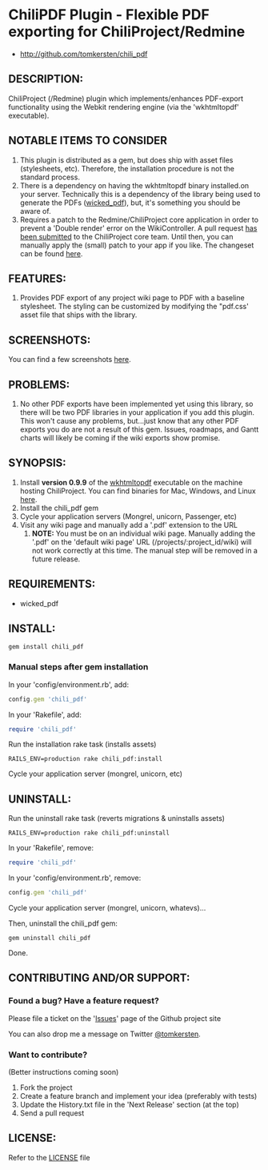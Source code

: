 # ChiliPDF Plugin - Flexible PDF exporting for ChiliProject/Redmine

* http://github.com/tomkersten/chili_pdf

## DESCRIPTION:

ChiliProject (/Redmine) plugin which implements/enhances PDF-export functionality using the Webkit rendering engine (via the 'wkhtmltopdf' executable).

## NOTABLE ITEMS TO CONSIDER

1. This plugin is distributed as a gem, but does ship with asset files
   (stylesheets, etc). Therefore, the installation procedure is not
   the standard process.
1. There is a dependency on having the wkhtmltopdf binary installed.on your
   server. Technically this is a dependency of the library being used to
   generate the PDFs ([wicked_pdf](https://github.com/mileszs/wicked_pdf)),
   but, it's something you should be aware of.
1. Requires a patch to the Redmine/ChiliProject core application in order to
   prevent a 'Double render' error on the WikiController. A pull request
   [has been submitted](https://github.com/chiliproject/chiliproject/pull/62)
   to the ChiliProject core team. Until then, you can manually apply the (small)
   patch to your app if you like. The changeset can be found
   [here](https://github.com/tomkersten/chiliproject/commit/b4e345dca9d72d8af9e8326c7cd8642e550be379).

## FEATURES:

1. Provides PDF export of any project wiki page to PDF with a baseline
  stylesheet. The styling can be customized by modifying the "pdf.css'
  asset file that ships with the library.

## SCREENSHOTS:

You can find a few screenshots [here](http://www.flickr.com/photos/tomkersten/sets/72157626768112790/).

## PROBLEMS:

1. No other PDF exports have been implemented yet using this library, so there will
   be two PDF libraries in your application if you add this plugin. This won't cause
   any problems, but...just know that any other PDF exports you do are not a result
   of this gem. Issues, roadmaps, and Gantt charts will likely be coming if the
   wiki exports show promise.

## SYNOPSIS:

1. Install **version 0.9.9** of the [wkhtmltopdf](http://wkhtmltopdf.googlecode.com/) executable on the machine
   hosting ChiliProject. You can find binaries for Mac, Windows, and Linux [here](http://code.google.com/p/wkhtmltopdf/downloads/list).
1. Install the chili\_pdf gem
1. Cycle your application servers (Mongrel, unicorn, Passenger, etc)
1. Visit any wiki page and manually add a '.pdf' extension to the URL
   1. **NOTE:** You must be on an individual wiki page. Manually adding
      the '.pdf' on the 'default wiki page' URL (/projects/:project_id/wiki)
      will not work correctly at this time. The manual step will be removed
      in a future release.

## REQUIREMENTS:

* wicked\_pdf

## INSTALL:

```
gem install chili_pdf
```

### Manual steps after gem installation

In your 'config/environment.rb', add:

``` ruby
config.gem 'chili_pdf'
```

In your 'Rakefile', add:

``` ruby
require 'chili_pdf'
```

Run the installation rake task (installs assets)

```
RAILS_ENV=production rake chili_pdf:install
```

Cycle your application server (mongrel, unicorn, etc)

## UNINSTALL:

Run the uninstall rake task (reverts migrations & uninstalls assets)

```
RAILS_ENV=production rake chili_pdf:uninstall
```

In your 'Rakefile', remove:

``` ruby
require 'chili_pdf'
```

In your 'config/environment.rb', remove:

``` ruby
config.gem 'chili_pdf'
```

Cycle your application server (mongrel, unicorn, whatevs)...

Then, uninstall the chili_pdf gem:

```
gem uninstall chili_pdf
```

Done.

## CONTRIBUTING AND/OR SUPPORT:

### Found a bug? Have a feature request?

Please file a ticket on the '[Issues](https://github.com/tomkersten/chili_pdf/issues)'
page of the Github project site

You can also drop me a message on Twitter [@tomkersten](http://twitter.com/tomkersten).

### Want to contribute?

(Better instructions coming soon)

1. Fork the project
1. Create a feature branch and implement your idea (preferably with
   tests)
1. Update the History.txt file in the 'Next Release' section (at the top)
1. Send a pull request

## LICENSE:

Refer to the [LICENSE](https://github.com/tomkersten/chili_pdf/blob/master/LICENSE) file
